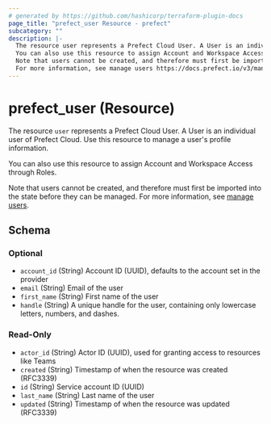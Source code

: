 ```yaml
---
# generated by https://github.com/hashicorp/terraform-plugin-docs
page_title: "prefect_user Resource - prefect"
subcategory: ""
description: |-
  The resource user represents a Prefect Cloud User. A User is an individual user of Prefect Cloud. Use this resource to manage a user's profile information.
  You can also use this resource to assign Account and Workspace Access through Roles.
  Note that users cannot be created, and therefore must first be imported into the state before they can be managed.
  For more information, see manage users https://docs.prefect.io/v3/manage/cloud/manage-users/users.
---
```


# prefect_user (Resource)

The resource `user` represents a Prefect Cloud User. A User is an individual user of Prefect Cloud. Use this resource to manage a user's profile information.

You can also use this resource to assign Account and Workspace Access through Roles.

Note that users cannot be created, and therefore must first be imported into the state before they can be managed.
For more information, see [manage users](https://docs.prefect.io/v3/manage/cloud/manage-users/users).



<!-- schema generated by tfplugindocs -->
## Schema

### Optional

- `account_id` (String) Account ID (UUID), defaults to the account set in the provider
- `email` (String) Email of the user
- `first_name` (String) First name of the user
- `handle` (String) A unique handle for the user, containing only lowercase letters, numbers, and dashes.

### Read-Only

- `actor_id` (String) Actor ID (UUID), used for granting access to resources like Teams
- `created` (String) Timestamp of when the resource was created (RFC3339)
- `id` (String) Service account ID (UUID)
- `last_name` (String) Last name of the user
- `updated` (String) Timestamp of when the resource was updated (RFC3339)
